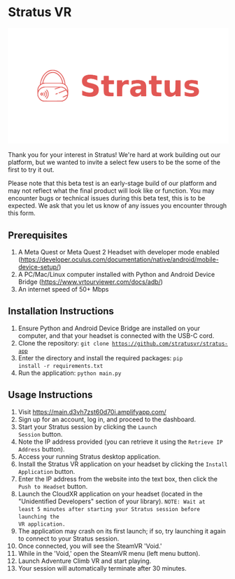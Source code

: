 # Stratus VR
![alt text](logo.png)

Thank you for your interest in Stratus! We're hard at work building out our platform, but we wanted to invite a select few users to be the some of the first to try it out. 

Please note that this beta test is an early-stage build of our platform and may not reflect what the final product will look like or function. You may encounter bugs or technical issues during this beta test, this is to be expected. We ask that you let us know of any issues you encounter through this form. 

## Prerequisites
1. A Meta Quest or Meta Quest 2 Headset with developer mode enabled (https://developer.oculus.com/documentation/native/android/mobile-device-setup/)
2. A PC/Mac/Linux computer installed with Python and Android Device Bridge (https://www.vrtourviewer.com/docs/adb/)
3. An internet speed of 50+ Mbps

## Installation Instructions
1. Ensure Python and Android Device Bridge are installed on your computer, and that your headset is connected with the USB-C cord.
2. Clone the repository: <code>git clone https://github.com/stratusvr/stratus-app</code>
3. Enter the directory and install the required packages: <code>pip install -r requirements.txt</code>
4. Run the application: <code>python main.py</code>

## Usage Instructions
1. Visit https://main.d3vh7zst60d70i.amplifyapp.com/
2. Sign up for an account, log in, and proceed to the dashboard.
3. Start your Stratus session by clicking the <code>Launch Session</code> button.
4. Note the IP address provided (you can retrieve it using the <code>Retrieve IP Address</code> button).
5. Access your running Stratus desktop application.
6. Install the Stratus VR application on your headset by clicking the <code>Install Application</code> button.
7. Enter the IP address from the website into the text box, then click the <code>Push to Headset</code> button.
8. Launch the CloudXR application on your headset (located in the "Unidentified Developers" section of your library). <code>NOTE: Wait at least 5 minutes after starting your Stratus session before launching the VR application.</code>
9. The application may crash on its first launch; if so, try launching it again to connect to your Stratus session.
10. Once connected, you will see the SteamVR 'Void.'
11. While in the 'Void,' open the SteamVR menu (left menu button).
12. Launch Adventure Climb VR and start playing.
13. Your session will automatically terminate after 30 minutes.
